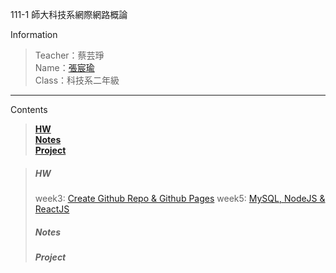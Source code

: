 111-1 師大科技系網際網路概論

 Information
> Teacher：蔡芸琤 <br />
> Name：[張宸瑜](https://chenyuuuch.github.io/Web/my%20page/) <br />
> Class：科技系二年級

---

Contents
> **[HW](#hw)** <br />
> **[Notes](#notes)** <br />
> **[Project](#project)** <br />


> ##### HW 
> week3: [Create Github Repo & Github Pages](https://youtu.be/QZXqN3FKSSw)
> week5: [MySQL, NodeJS & ReactJS](https://youtu.be/QZXqN3FKSSw)
> ##### Notes
> ##### Project
